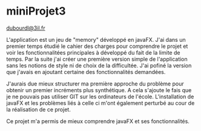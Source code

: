 # miniProjet3

dubourdl@3il.fr

L'application est un jeu de "memory" développé en javaFX.
J'ai dans un premier temps étudié le cahier des charges pour comprendre le projet et voir les fonctionnalitées principales
à développé du fait de la limite de temps. Par la suite j'ai créer une première version simple de l'application sans les notions de style
ni de choix de la difficultée.
J'ai pofiné la version que j'avais en ajoutant certaine des fonctionnalités demandées.

J'aurais due mieux structurer ma première approche du problème pour obtenir un premier incréments plus synthétique.
A cela s'ajoute le fais que je ne pouvais pas utiliser GIT sur les ordinateurs de l'école. L'installation de javaFX et les problèmes liés à celle 
ci m'ont également perturbé au cour de la réalisation de ce projet.

Ce projet m'a permis de mieux comprendre javaFX et ses fonctionnalités.
	
